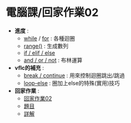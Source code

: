 # 電腦課/回家作業02

- **進度** :
  - [while](https://shengyu7697.github.io/blog/2021/01/03/Python-while/ "shengyu7697的教學") / [for](https:/www.w3schools.com/python/python_for_loops.asp "w3schools.com的教學") : 各種迴圈
  - [range()](https://shengyu7697.github.io/blog/2021/02/09/Python-range/ "shengyu7697的教學") : 生成數列
  - [if / elif / else](https://shengyu7697.github.io/blog/2019/11/19/Python-if/ "shengyu7697的教學")
  - [and / or / not](https://realpython.com/python-or-operator/ "realpython.com的教學") : 布林運算
- **vflc的補充** :
  - [break / continue](https://medium.com/@chiayinchen/1-分鐘搞懂-python-迴圈控-break-continue-pass-be290cd1f9d8 "chiayinchen的教學") : 用來控制迴圈跳出/跳過
  - [loop-else](https://stackoverflow.com/questions/9979970why-does-python-use-else-after-for-and-while-loops#answer-9980752 "stackoverflow.com上找到的超讚教學") : 圈加上else的特殊(實用)技巧
- **回家作業** :
  - [回家作業02](/高一/回家作業02 "題目 + 詳解(by vflc)")
  - [題目](/高一/回家作業02/only_problem.ipynb "by vflc")
  - [詳解](/高一/回家作業02/solve.ipynb "by vflc")

